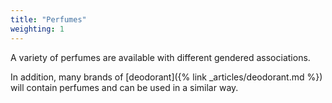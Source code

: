 ```yaml
---
title: "Perfumes"
weighting: 1
---
```


A variety of perfumes are available with different gendered associations.

In addition, many brands of [deodorant]({% link _articles/deodorant.md %}) will contain perfumes and can be used in a similar way.